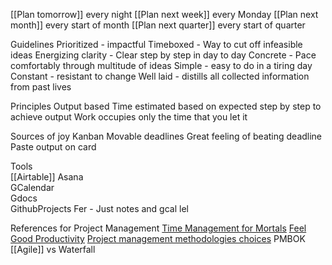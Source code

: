 
[[Plan tomorrow]] every night
[[Plan next week]] every Monday
[[Plan next month]] every start of month
[[Plan next quarter]] every start of quarter

Guidelines
Prioritized - impactful
Timeboxed - Way to cut off infeasible ideas
Energizing clarity - Clear step by step in day to day
Concrete - Pace comfortably through multitude of ideas
Simple - easy to do in a tiring day
Constant - resistant to change
Well laid - distills all collected information from past lives

Principles
Output based
Time estimated based on expected step by step to achieve output
Work occupies only the time that you let it

Sources of joy
Kanban
Movable deadlines
Great feeling of beating deadline
Paste output on card

Tools  
[[Airtable]]
Asana  
GCalendar  
Gdocs  
GithubProjects
Fer - Just notes and gcal lel

References for Project Management
[Time Management for Mortals](https://www.sloww.co/four-thousand-weeks/)
[Feel Good Productivity](https://www.tosummarise.com/book-summary-feel-good-productivity-by-ali-abdaal/)
[Project management methodologies choices](https://business.adobe.com/blog/basics/methodologies)
PMBOK
[[Agile]] vs Waterfall
